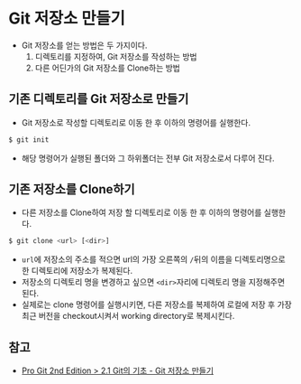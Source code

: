 # Git 저장소 만들기

- Git 저장소를 얻는 방법은 두 가지이다.
  1. 디렉토리를 지정하여, Git 저장소를 작성하는 방법
  2. 다른 어딘가의 Git 저장소를 Clone하는 방법

## 기존 디렉토리를 Git 저장소로 만들기

- Git 저장소로 작성할 디렉토리로 이동 한 후 이하의 명령어를 실행한다.

```bash
$ git init
```

- 해당 명령어가 실행된 폴더와 그 하위폴더는 전부 Git 저장소로서 다루어 진다.

## 기존 저장소를 Clone하기

- 다른 저장소를 Clone하여 저장 할 디렉토리로 이동 한 후 이하의 명령어를 실행한다.

```bash
$ git clone <url> [<dir>]
```

- `url`에 저장소의 주소를 적으면 url의 가장 오른쪽의 `/`뒤의 이름을 디렉토리명으로 한 디렉토리에 저장소가 복제된다.
- 저장소의 디렉토리 명을 변경하고 싶으면 `<dir>`자리에 디렉토리 명을 지정해주면 된다.
- 실제로는 clone 명령어를 실행시키면, 다른 저장소를 복제하여 로컬에 저장 후 가장 최근 버전을 checkout시켜서 working directory로 복제시킨다.

## 참고

- [Pro Git 2nd Edition > 2.1 Git의 기초 - Git 저장소 만들기](https://git-scm.com/book/ko/v2/Git%EC%9D%98-%EA%B8%B0%EC%B4%88-Git-%EC%A0%80%EC%9E%A5%EC%86%8C-%EB%A7%8C%EB%93%A4%EA%B8%B0)
